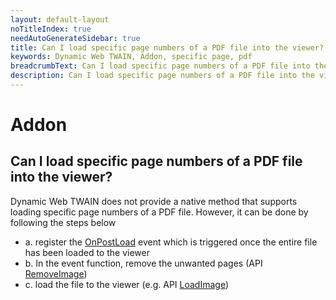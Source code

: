 ```yaml
---
layout: default-layout
noTitleIndex: true
needAutoGenerateSidebar: true
title: Can I load specific page numbers of a PDF file into the viewer?
keywords: Dynamic Web TWAIN, Addon, specific page, pdf
breadcrumbText: Can I load specific page numbers of a PDF file into the viewer?
description: Can I load specific page numbers of a PDF file into the viewer?
---
```


# Addon

## Can I load specific page numbers of a PDF file into the viewer?

Dynamic Web TWAIN does not provide a native method that supports loading specific page numbers of a PDF file. However, it can be done by following the steps below
- a. register the <a href="https://www.dynamsoft.com/web-twain/docs-archive/v17.2.1/info/api/WebTwain_IO.html#onpostload" target="_blank">OnPostLoad</a> event which is triggered once the entire file has been loaded to the viewer
- b. In the event function, remove the unwanted pages (API <a href="https://www.dynamsoft.com/web-twain/docs-archive/v17.2.1/info/api/WebTwain_Buffer.html#removeimage" target="_blank">RemoveImage</a>)
- c. load the file to the viewer (e.g. API <a href="https://www.dynamsoft.com/web-twain/docs-archive/v17.2.1/info/api/WebTwain_IO.html#loadimage" target="_blank">LoadImage</a>)
